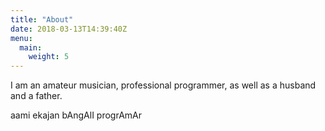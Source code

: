 ```yaml
---
title: "About"
date: 2018-03-13T14:39:40Z
menu:
  main:
    weight: 5
---
```


I am an amateur musician, professional programmer, as well as a husband and a father.

<transliterate language="bangla">aami ekajan bAngAlI progrAmAr
</transliterate>